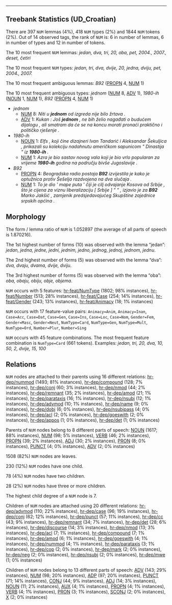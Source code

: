 

--------------------------------------------------------------------------------

## Treebank Statistics (UD_Croatian)

There are 397 `NUM` lemmas (4%), 418 `NUM` types (2%) and 1844 `NUM` tokens (2%).
Out of 14 observed tags, the rank of `NUM` is: 6 in number of lemmas, 6 in number of types and 12 in number of tokens.

The 10 most frequent `NUM` lemmas: <em>jedan, dva, tri, 20, oba, pet, 2004., 2007., deset, četiri</em>

The 10 most frequent `NUM` types:  <em>jedan, tri, dva, dvije, 20, jedna, dviju, pet, 2004., 2007.</em>

The 10 most frequent ambiguous lemmas: <em>B92</em> ([PROPN]() 4, [NUM]() 1)

The 10 most frequent ambiguous types:  <em>jednom</em> ([NUM]() 8, [ADV]() 1), <em>1980-ih</em> ([NOUN]() 1, [NUM]() 1), <em>B92</em> ([PROPN]() 4, [NUM]() 1)


* <em>jednom</em>
  * [NUM]() 8: <em>Niti u <b>jednom</b> od izgreda nije bilo žrtava .</em>
  * [ADV]() 1: <em>Kukan : Još <b>jednom</b> , ne bih želio nagađati o budućem dijalogu , ali smatram da će se na koncu morati pronaći praktično i političko rješenje .</em>
* <em>1980-ih</em>
  * [NOUN]() 1: <em>Elfs , koji čine dizajneri Ivan Tandarić i Aleksandar Šekuljica , prikazali su kolekciju nadahnutu američkom sapunicom " Dinastija " iz <b>1980-ih</b> .</em>
  * [NUM]() 1: <em>Azra je bio sastav novog vala koji je bio vrlo popularan za vrijeme <b>1980-ih</b> godina na području bivše Jugoslavije .</em>
* <em>B92</em>
  * [PROPN]() 4: <em>Beogradska radio postaja <b>B92</b> izvijestila je kako je optužnica protiv Šešelja razdvojena na dva slučaja .</em>
  * [NUM]() 1: <em>To je dio ' mape puta ' čiji je cilj odvajanje Kosova od Srbije , što je cijena za viznu liberalizaciju [ Srbije ] " " , izjavio je za <b>B92</b> Marko Jakšić , zamjenik predsjedavajućeg Skupštine zajednice srpskih općina .</em>

## Morphology

The form / lemma ratio of `NUM` is 1.052897 (the average of all parts of speech is 1.870216).

The 1st highest number of forms (10) was observed with the lemma “jedan”: <em>jedan, jedna, jedne, jedni, jednim, jedno, jednog, jednoj, jednom, jednu</em>.

The 2nd highest number of forms (5) was observed with the lemma “dva”: <em>dva, dvaju, dvama, dvije, dviju</em>.

The 3rd highest number of forms (5) was observed with the lemma “oba”: <em>oba, obaju, obiju, obje, objema</em>.

`NUM` occurs with 5 features: [hr-feat/NumType]() (1802; 98% instances), [hr-feat/Number]() (513; 28% instances), [hr-feat/Case]() (254; 14% instances), [hr-feat/Gender]() (243; 13% instances), [hr-feat/Animacy]() (18; 1% instances)

`NUM` occurs with 17 feature-value pairs: `Animacy=Anim`, `Animacy=Inan`, `Case=Acc`, `Case=Dat`, `Case=Gen`, `Case=Ins`, `Case=Loc`, `Case=Nom`, `Gender=Fem`, `Gender=Masc`, `Gender=Neut`, `NumType=Card`, `NumType=Gen`, `NumType=Mult`, `NumType=Ord`, `Number=Plur`, `Number=Sing`

`NUM` occurs with 45 feature combinations.
The most frequent feature combination is `NumType=Card` (661 tokens).
Examples: <em>jedan, tri, 20, dva, 10, 50, 2, dvije, 15, 100</em>


## Relations

`NUM` nodes are attached to their parents using 16 different relations: [hr-dep/nummod]() (1493; 81% instances), [hr-dep/compound]() (128; 7% instances), [hr-dep/conj]() (60; 3% instances), [hr-dep/nmod]() (44; 2% instances), [hr-dep/remnant]() (35; 2% instances), [hr-dep/amod]() (21; 1% instances), [hr-dep/parataxis]() (16; 1% instances), [hr-dep/nsubj]() (12; 1% instances), [hr-dep/advmod]() (10; 1% instances), [hr-dep/name]() (9; 0% instances), [hr-dep/dobj]() (6; 0% instances), [hr-dep/nsubjpass]() (4; 0% instances), [hr-dep/acl]() (2; 0% instances), [hr-dep/goeswith]() (2; 0% instances), [hr-dep/appos]() (1; 0% instances), [hr-dep/det]() (1; 0% instances)

Parents of `NUM` nodes belong to 8 different parts of speech: [NOUN]() (1617; 88% instances), [NUM]() (98; 5% instances), [VERB]() (46; 2% instances), [PROPN]() (39; 2% instances), [ADJ]() (30; 2% instances), [PRON]() (8; 0% instances), [PUNCT]() (4; 0% instances), [ADV]() (2; 0% instances)

1508 (82%) `NUM` nodes are leaves.

230 (12%) `NUM` nodes have one child.

78 (4%) `NUM` nodes have two children.

28 (2%) `NUM` nodes have three or more children.

The highest child degree of a `NUM` node is 7.

Children of `NUM` nodes are attached using 20 different relations: [hr-dep/advmod]() (110; 22% instances), [hr-dep/case]() (96; 19% instances), [hr-dep/conj]() (62; 12% instances), [hr-dep/punct]() (57; 11% instances), [hr-dep/cc]() (43; 9% instances), [hr-dep/remnant]() (34; 7% instances), [hr-dep/det]() (28; 6% instances), [hr-dep/discourse]() (14; 3% instances), [hr-dep/nmod]() (13; 3% instances), [hr-dep/acl]() (7; 1% instances), [hr-dep/compound]() (7; 1% instances), [hr-dep/amod]() (6; 1% instances), [hr-dep/goeswith]() (4; 1% instances), [hr-dep/nummod]() (4; 1% instances), [hr-dep/parataxis]() (3; 1% instances), [hr-dep/cop]() (2; 0% instances), [hr-dep/mark]() (2; 0% instances), [hr-dep/neg]() (2; 0% instances), [hr-dep/nsubj]() (2; 0% instances), [hr-dep/mwe]() (1; 0% instances)

Children of `NUM` nodes belong to 13 different parts of speech: [ADV]() (143; 29% instances), [NUM]() (98; 20% instances), [ADP]() (97; 20% instances), [PUNCT]() (71; 14% instances), [CONJ]() (44; 9% instances), [ADJ]() (14; 3% instances), [NOUN]() (11; 2% instances), [AUX]() (4; 1% instances), [PROPN]() (4; 1% instances), [VERB]() (4; 1% instances), [PRON]() (3; 1% instances), [SCONJ]() (2; 0% instances), [X]() (2; 0% instances)

